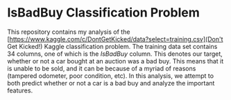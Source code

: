 # IsBadBuy Classification Problem
This repository contains my analysis of the [https://www.kaggle.com/c/DontGetKicked/data?select=training.csv](Don't Get Kicked!) Kaggle classification problem. The training data set contains 34 columns, one of which is the *IsBadBuy* column. This denotes our target, whether or not a car bought at an auction was a bad buy. This means that it is unable to be sold, and it can be because of a myriad of reasons (tampered odometer, poor condition, etc). In this analysis, we attempt to both predict whether or not a car is a bad buy and analyze the important features.
